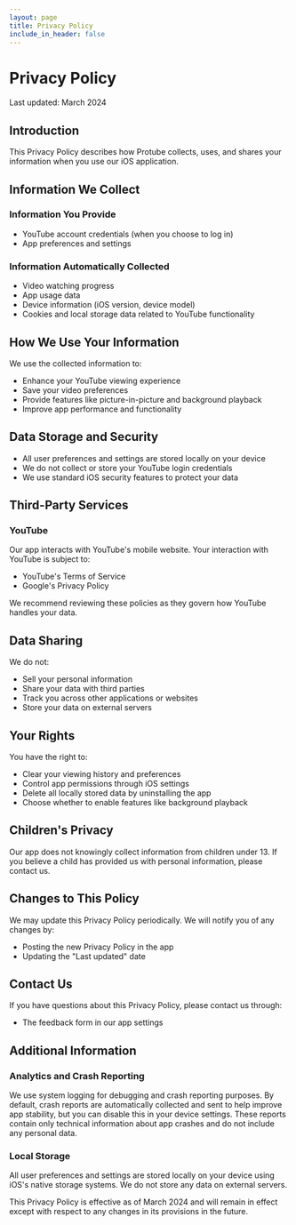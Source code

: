 ```yaml
---
layout: page
title: Privacy Policy
include_in_header: false
---
```


# Privacy Policy

Last updated: March 2024

## Introduction

This Privacy Policy describes how Protube collects, uses, and shares your information when you use our iOS application.

## Information We Collect

### Information You Provide
- YouTube account credentials (when you choose to log in)
- App preferences and settings

### Information Automatically Collected
- Video watching progress
- App usage data
- Device information (iOS version, device model)
- Cookies and local storage data related to YouTube functionality

## How We Use Your Information

We use the collected information to:
- Enhance your YouTube viewing experience
- Save your video preferences
- Provide features like picture-in-picture and background playback
- Improve app performance and functionality

## Data Storage and Security

- All user preferences and settings are stored locally on your device
- We do not collect or store your YouTube login credentials
- We use standard iOS security features to protect your data

## Third-Party Services

### YouTube
Our app interacts with YouTube's mobile website. Your interaction with YouTube is subject to:
- YouTube's Terms of Service
- Google's Privacy Policy

We recommend reviewing these policies as they govern how YouTube handles your data.

## Data Sharing

We do not:
- Sell your personal information
- Share your data with third parties
- Track you across other applications or websites
- Store your data on external servers

## Your Rights

You have the right to:
- Clear your viewing history and preferences
- Control app permissions through iOS settings
- Delete all locally stored data by uninstalling the app
- Choose whether to enable features like background playback

## Children's Privacy

Our app does not knowingly collect information from children under 13. If you believe a child has provided us with personal information, please contact us.

## Changes to This Policy

We may update this Privacy Policy periodically. We will notify you of any changes by:
- Posting the new Privacy Policy in the app
- Updating the "Last updated" date

## Contact Us

If you have questions about this Privacy Policy, please contact us through:
- The feedback form in our app settings

## Additional Information

### Analytics and Crash Reporting
We use system logging for debugging and crash reporting purposes. By default, crash reports are automatically collected and sent to help improve app stability, but you can disable this in your device settings. These reports contain only technical information about app crashes and do not include any personal data.

### Local Storage
All user preferences and settings are stored locally on your device using iOS's native storage systems. We do not store any data on external servers.

This Privacy Policy is effective as of March 2024 and will remain in effect except with respect to any changes in its provisions in the future.